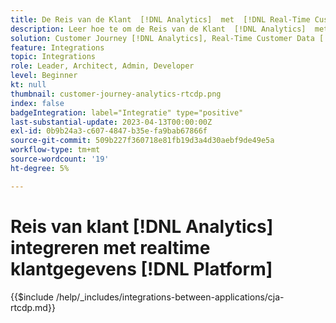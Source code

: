 ```yaml
---
title: De Reis van de Klant  [!DNL Analytics]  met  [!DNL Real-Time Customer Data Platform] integreren
description: Leer hoe te om de Reis van de Klant  [!DNL Analytics]  met  [!DNL Real-Time Customer Data Platform] te integreren.
solution: Customer Journey [!DNL Analytics], Real-Time Customer Data [!DNL Platform]
feature: Integrations
topic: Integrations
role: Leader, Architect, Admin, Developer
level: Beginner
kt: null
thumbnail: customer-journey-analytics-rtcdp.png
index: false
badgeIntegration: label="Integratie" type="positive"
last-substantial-update: 2023-04-13T00:00:00Z
exl-id: 0b9b24a3-c607-4847-b35e-fa9bab67866f
source-git-commit: 509b227f360718e81fb19d3a4d30aebf9de49e5a
workflow-type: tm+mt
source-wordcount: '19'
ht-degree: 5%

---
```


# Reis van klant [!DNL Analytics] integreren met realtime klantgegevens [!DNL Platform]

{{$include /help/_includes/integrations-between-applications/cja-rtcdp.md}}
